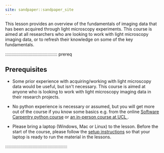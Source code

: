 ```yaml
---
site: sandpaper::sandpaper_site
---
```


This lesson provides an overview of the fundamentals of imaging data that has 
been acquired through light microscopy experiments. This course is aimed at all 
researchers who are looking to work with light microscopy imaging data, or to 
refresh their knowledge on some of the key fundamentals.

::::::::::::::::::::::::::::::::::::::::::  prereq

## Prerequisites

- Some prior experience with acquiring/working with light microscopy data would 
be useful, but isn't necessary. This course is aimed at anyone who is looking to 
work with light microscopy imaging data in their research projects.

- No python experience is necessary or assumed, but you will get more out of the 
course if you know some basics e.g. from the online [Software Carpentry 
python course](https://swcarpentry.github.io/python-novice-inflammation/) or 
[an in-person course at UCL
](https://www.ucl.ac.uk/advanced-research-computing/education/training).

- Please bring a laptop (Windows, Mac or Linux) to the lesson. Before the start 
of the course, please follow the [setup instructions](learners/setup.md) so 
that your laptop is ready to run the material in the lessons.

::::::::::::::::::::::::::::::::::::::::::::::::::

